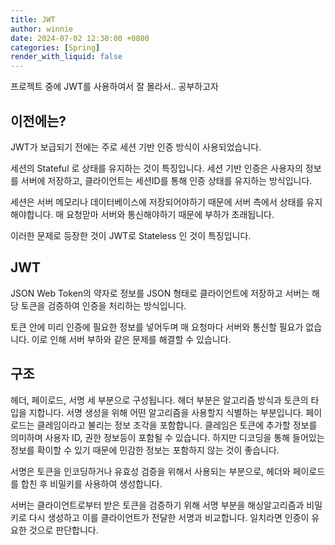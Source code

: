 ```yaml
---
title: JWT
author: winnie 
date: 2024-07-02 12:30:00 +0800 
categories: [Spring]
render_with_liquid: false
---
```


프로젝트 중에 JWT를 사용하여서
잘 몰라서.. 공부하고자




## 이전에는?
JWT가 보급되기 전에는 주로 세션 기반 인증 방식이 사용되었습니다.

세션의 Stateful 로 상태를 유지하는 것이 특징입니다.
세션 기반 인증은 사용자의 정보를 서버에 저장하고, 클라이언트는 세션ID를 통해
인증 상태를 유지하는 방식입니다.

세션은 서버 메모리나 데이터베이스에 저장되어야하기 때문에 서버 측에서 상태를 유지해야합니다.
매 요청맏마 서버와 통신해야하기 때문에 부하가 초래됩니다.

이러한 문제로 등장한 것이 JWT로 Stateless 인 것이 특징입니다.

## JWT
JSON Web Token의 약자로 정보를 JSON 형태로 클라이언트에 저장하고 서버는 해당 토큰을 검증하여
인증을 처리하는 방식입니다.

토큰 안에 미리 인증에 필요한 정보를 넣어두며 매 요청마다 서버와 통신할 필요가 없습니다.
이로 인해 서버 부하와 같은 문제를 해결할 수 있습니다.

## 구조
헤더, 페이로드, 서명 세 부분으로 구성됩니다.
헤더 부분은 알고리즘 방식과 토큰의 타입을 지합니다. 서명 생성을 위해 어떤 알고리즘을 사용할지 식별하는 부분입니다.
페이로드는 클레임이라고 불리는 정보 조각을 포함합니다.
클레임은 토큰에 추가할 정보를 의미하며 사용자 ID, 권한 정보등이 포함될 수 있습니다.
하지만 디코딩을 통해 들어있는 정보를 확이할 수 있기 때문에 민감한 정보는 포함하지 않는 것이 좋습니다.

서명은 토큰을 인코딩하거나 유효성 검증을 위해서 사용되는 부분으로,
헤더와 페이로드를 합친 후 비밀키를 사용하여 생성합니다.

서버는 클라이언트로부터 받은 토큰을 검증하기 위해 서명 부분을 해싱알고리즘과 비밀키로 다시 생성하고
이를 클라이언트가 전달한 서명과 비교합니다.
일치라면 인증이 유요한 것으로 판단합니다.


